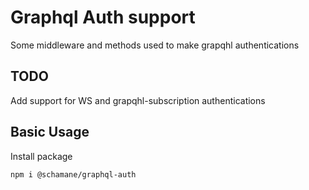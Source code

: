 # Graphql Auth support

Some middleware and methods used to make grapqhl authentications

## TODO

Add support for WS and grapqhl-subscription authentications

## Basic Usage

Install package

```bash
npm i @schamane/graphql-auth
```
